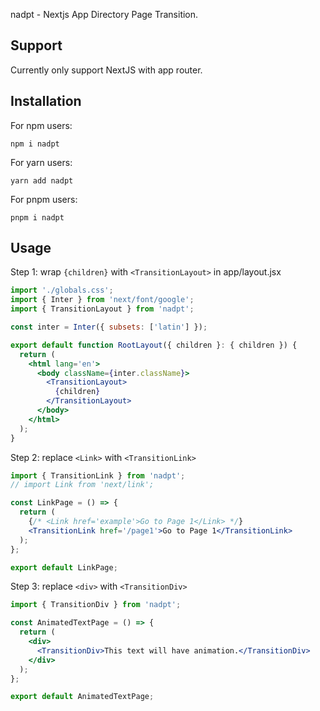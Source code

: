 nadpt - Nextjs App Directory Page Transition.

## Support

Currently only support NextJS with app router.

## Installation

For npm users:

```
npm i nadpt
```

For yarn users:

```
yarn add nadpt
```

For pnpm users:

```
pnpm i nadpt
```

## Usage

Step 1: wrap `{children}` with `<TransitionLayout>` in app/layout.jsx

```jsx
import './globals.css';
import { Inter } from 'next/font/google';
import { TransitionLayout } from 'nadpt';

const inter = Inter({ subsets: ['latin'] });

export default function RootLayout({ children }: { children }) {
  return (
    <html lang='en'>
      <body className={inter.className}>
        <TransitionLayout>
          {children}
        </TransitionLayout>
      </body>
    </html>
  );
}
```

Step 2: replace `<Link>` with `<TransitionLink>`

```jsx
import { TransitionLink } from 'nadpt';
// import Link from 'next/link';

const LinkPage = () => {
  return (
    {/* <Link href='example'>Go to Page 1</Link> */}
    <TransitionLink href='/page1'>Go to Page 1</TransitionLink>
  );
};

export default LinkPage;
```

Step 3: replace `<div>` with `<TransitionDiv>`

```jsx
import { TransitionDiv } from 'nadpt';

const AnimatedTextPage = () => {
  return (
    <div>
      <TransitionDiv>This text will have animation.</TransitionDiv>
    </div>
  );
};

export default AnimatedTextPage;
```
